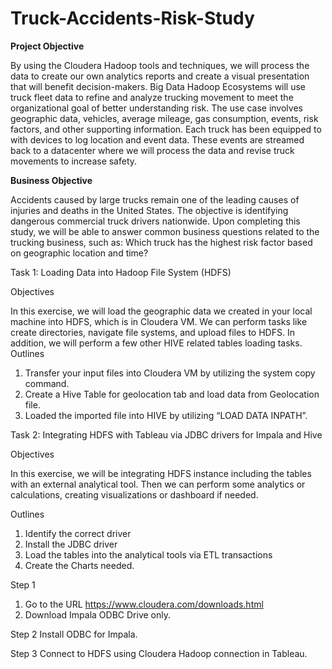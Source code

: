 # Truck-Accidents-Risk-Study
**Project Objective**

By using the Cloudera Hadoop tools and techniques, we will process the data to create our own analytics reports and create a visual presentation that will benefit decision-makers.
Big Data Hadoop Ecosystems will use truck fleet data to refine and analyze trucking movement to meet the organizational goal of better understanding risk. The use case involves geographic data, vehicles, average mileage, gas consumption, events, risk factors, and other supporting information.
Each truck has been equipped to with devices to log location and event data. These events are streamed back to a datacenter where we will process the data and revise truck movements to increase safety.

**Business Objective**

Accidents caused by large trucks remain one of the leading causes of injuries and deaths in the United States. The objective is identifying dangerous commercial truck drivers nationwide.
Upon completing this study, we will be able to answer common business questions related to the trucking business, such as:
Which truck has the highest risk factor based on geographic location and time?

Task 1: Loading Data into Hadoop File System (HDFS)

Objectives 

In this exercise, we will load the geographic data we created in your local machine into HDFS, which is in Cloudera VM. We can perform tasks like create directories, navigate file systems, and upload files to HDFS. In addition, we will perform a few other HIVE related tables loading tasks. 
Outlines 
1.	Transfer your input files into Cloudera VM by utilizing the system copy command. 
2.	Create a Hive Table for geolocation tab and load data from Geolocation file.
3.  Loaded the imported file into HIVE by utilizing “LOAD DATA INPATH”.

Task 2: Integrating HDFS with Tableau via JDBC drivers for Impala and Hive 

Objectives

In this exercise, we will be integrating HDFS instance including the tables with an external analytical tool. Then we can perform some analytics or calculations, creating visualizations or dashboard if needed.

Outlines 
1)  Identify the correct driver 
2)  Install the JDBC driver 
3)  Load the tables into the analytical tools via ETL transactions 
4)  Create the Charts needed.

Step 1

1)  Go to the URL https://www.cloudera.com/downloads.html
2)  Download Impala ODBC Drive only. 

Step 2 
Install ODBC for Impala. 

Step 3 
Connect to HDFS using Cloudera Hadoop connection in Tableau.

